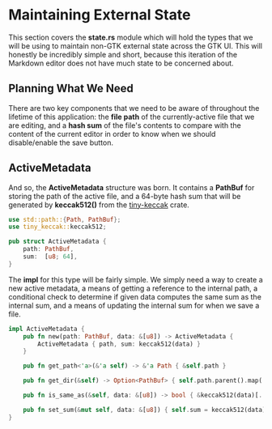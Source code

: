 # Maintaining External State

This section covers the **state.rs** module which will hold the types that
we will be using to maintain non-GTK external state across the GTK UI. This
will honestly be incredibly simple and short, because this iteration of the
Markdown editor does not have much state to be concerned about.

## Planning What We Need

There are two key components that we need to be aware of throughout the
lifetime of this application: the **file path** of the currently-active
file that we are editing, and a **hash sum** of the file's contents to compare
with the content of the current editor in order to know when we should
disable/enable the save button.

## ActiveMetadata

And so, the **ActiveMetadata** structure was born. It contains a **PathBuf**
for storing the path of the active file, and a 64-byte hash sum that will
be generated by **keccak512()** from the
[tiny-keccak](https://docs.rs/tiny-keccak/1.4.0/tiny_keccak/fn.keccak512.html)
crate.

```rust
use std::path::{Path, PathBuf};
use tiny_keccak::keccak512;

pub struct ActiveMetadata {
    path: PathBuf,
    sum:  [u8; 64],
}
```

The **impl** for this type will be fairly simple. We simply need a way to
create a new active metadata, a means of getting a reference to the internal
path, a conditional check to determine if given data computes the same sum
as the internal sum, and a means of updating the internal sum for when we
save a file.

```rust
impl ActiveMetadata {
    pub fn new(path: PathBuf, data: &[u8]) -> ActiveMetadata {
        ActiveMetadata { path, sum: keccak512(data) }
    }

    pub fn get_path<'a>(&'a self) -> &'a Path { &self.path }

    pub fn get_dir(&self) -> Option<PathBuf> { self.path.parent().map(|p| p.to_path_buf()) }

    pub fn is_same_as(&self, data: &[u8]) -> bool { &keccak512(data)[..] == &self.sum[..] }

    pub fn set_sum(&mut self, data: &[u8]) { self.sum = keccak512(data); }
}
```
